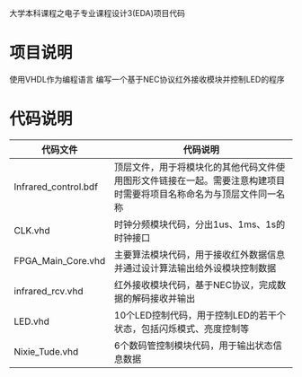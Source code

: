 大学本科课程之电子专业课程设计3(EDA)项目代码

# 项目说明
使用VHDL作为编程语言
编写一个基于NEC协议红外接收模块并控制LED的程序

# 代码说明

| 代码文件                 | 代码说明                                                       |
| -------------------- | ---------------------------------------------------------- |
| Infrared_control.bdf | 顶层文件，用于将模块化的其他代码文件使用图形文件链接在一起。需要注意构建项目时需要将项目名称命名为与顶层文件同一名称 |
| CLK.vhd              | 时钟分频模块代码，分出1us、1ms、1s的时钟接口                                 |
| FPGA_Main_Core.vhd   | 主要算法模块代码，用于接收红外数据信息并通过设计算法输出给外设模块控制数据                      |
| infrared_rcv.vhd     | 红外接收模块代码，基于NEC协议，完成数据的解码接收并输出                              |
| LED.vhd              | 10个LED控制代码，用于控制LED的若干个状态，包括闪烁模式、亮度控制等                      |
| Nixie_Tude.vhd       | 6个数码管控制模块代码，用于输出状态信息数据                                     |


